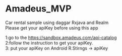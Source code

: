 # Amadeus_MVP
Car rental sample using daggar Rxjava and Realm <br />
Please get your apiKey before using this app <br />

1:go to the https://sandbox.amadeus.com/api-catalog <br />
2:follow the instruction to get your apiKey. <br />
3: put your apiKey on Android R.Stirngs -> apiKey <br />
